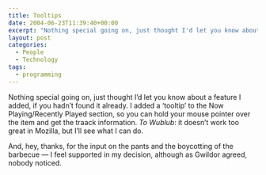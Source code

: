 ```yaml
---
title: Tooltips
date: 2004-06-23T11:39:40+00:00
excerpt: "Nothing special going on, just thought I'd let you know about a feature I added, if you hadn't found it already. I"
layout: post
categories:
  - People
  - Technology
tags:
  - programming
---
```

Nothing special going on, just thought I&#8217;d let you know about a feature I added, if you hadn&#8217;t found it already. I added a &#8216;tooltip&#8217; to the Now Playing/Recently Played section, so you can hold your mouse pointer over the item and get the traack information. _To Wublub_: it doesn&#8217;t work too great in Mozilla, but I&#8217;ll see what I can do.

And, hey, thanks, for the input on the pants and the boycotting of the barbecue — I feel supported in my decision, although as Gwildor agreed, nobody noticed.
